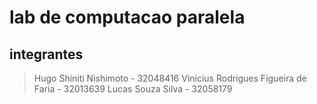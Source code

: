 # lab de computacao paralela
## integrantes
> Hugo Shiniti Nishimoto               - 32048416
> Vinícius Rodrigues Figueira de Faria - 32013639
> Lucas Souza Silva                    - 32058179
